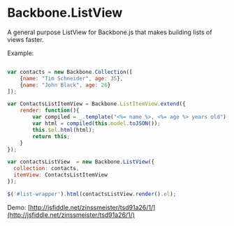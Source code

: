 # Backbone.ListView
A general purpose ListView for Backbone.js that makes building lists of views faster.

Example:

```javascript

var contacts = new Backbone.Collection([
    {name: "Tim Schneider", age: 35},
    {name: "John Black", age: 26}
]);

var ContactsListItemView = Backbone.ListItemView.extend({
    render: function(){
        var compiled = _.template("<%= name %>, <%= age %> years old");
        var html = compiled(this.model.toJSON());
        this.$el.html(html);
        return this;
    }
});

var contactsListView  = new Backbone.ListView({ 
  collection: contacts, 
  itemView: ContactsListItemView 
});

$('#list-wrapper').html(contactsListView.render().el);

```
Demo: [http://jsfiddle.net/zinssmeister/tsd91a26/1/](http://jsfiddle.net/zinssmeister/tsd91a26/1/)